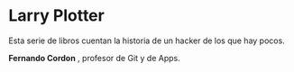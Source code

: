 # Larry Plotter

 

Esta serie de libros cuentan la historia de un hacker de los que hay pocos.



**Fernando Cordon** , profesor de Git y de Apps.
